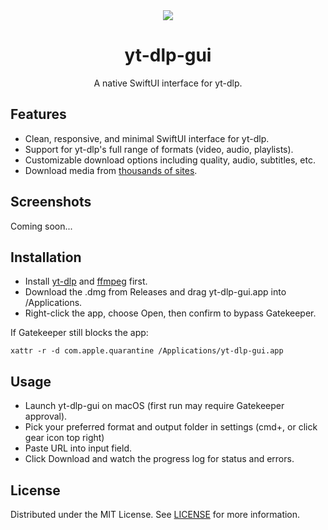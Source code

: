 <div align="center">
    <img src="stuff/yt-dlp-gui banner.png">
    <h1>yt-dlp-gui</h1>
    <p>A native SwiftUI interface for yt-dlp.</p>
</div>

## Features
- Clean, responsive, and minimal SwiftUI interface for yt-dlp.
- Support for yt-dlp's full range of formats (video, audio, playlists).
- Customizable download options including quality, audio, subtitles, etc.
- Download media from [thousands of sites](https://github.com/yt-dlp/yt-dlp/blob/master/supportedsites.md).

## Screenshots
Coming soon...

## Installation
- Install [yt-dlp](https://github.com/yt-dlp/yt-dlp) and [ffmpeg](https://github.com/FFmpeg/FFmpeg) first.
- Download the .dmg from Releases and drag yt-dlp-gui.app into /Applications.
- Right-click the app, choose Open, then confirm to bypass Gatekeeper.  

If Gatekeeper still blocks the app:
```
xattr -r -d com.apple.quarantine /Applications/yt-dlp-gui.app
```

## Usage
  - Launch yt-dlp-gui on macOS (first run may require Gatekeeper approval).
  - Pick your preferred format and output folder in settings (cmd+, or click gear icon top right)
  - Paste URL into input field.
  - Click Download and watch the progress log for status and errors.

## License

Distributed under the MIT License. See [LICENSE](LICENSE) for more information.
